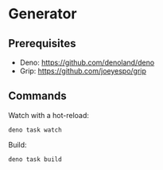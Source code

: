 # Generator

## Prerequisites

- Deno: https://github.com/denoland/deno
- Grip: https://github.com/joeyespo/grip

## Commands

Watch with a hot-reload:

```
deno task watch
```

Build:

```
deno task build
```
